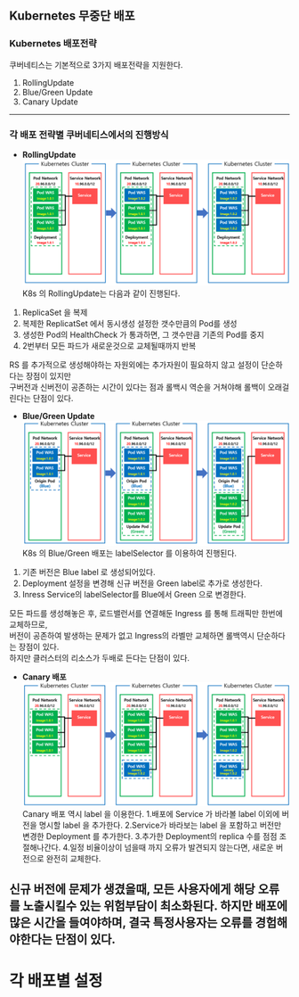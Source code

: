 Kubernetes 무중단 배포
--

### Kubernetes 배포전략 

쿠버네티스는 기본적으로 3가지 배포전략을 지원한다.  
1. RollingUpdate
2. Blue/Green Update
3. Canary Update 

---
### 각 배포 전략별 쿠버네티스에서의 진행방식
-  **RollingUpdate**
![RollingUpdate](rolling.png)
K8s 의 RollingUpdate는 다음과 같이 진행된다.  
1. ReplicaSet 을 복제
2. 복제한 ReplicatSet 에서 동시생성 설정한 갯수만큼의 Pod를 생성
3. 생성한 Pod의 HealthCheck 가 통과하면, 그 갯수만큼 기존의 Pod를 중지
4. 2번부터 모든 파드가 새로운것으로 교체될때까지 반복

RS 를 추가적으로 생성해야하는 자원외에는 추가자원이 필요하지 않고 설정이 단순하다는 장점이 있지만  
구버전과 신버전이 공존하는 시간이 있다는 점과 롤백시 역순을 거쳐야해 롤백이 오래걸린다는 단점이 있다.

- **Blue/Green Update**
![Blue/Green](bluegreen.png)
K8s 의 Blue/Green 배포는 labelSelector 를 이용하여 진행된다.
1. 기존 버전은 Blue label 로 생성되어있다.
2. Deployment 설정을 변경해 신규 버전을 Green label로 추가로 생성한다.
3. Inress Service의 labelSelector를 Blue에서 Green 으로 변경한다. 

모든 파드를 생성해놓은 후, 로드밸런서를 연결해둔 Ingress 를 통해 트래픽만 한번에 교체하므로,  
버전이 공존하여 발생하는 문제가 없고 Ingress의 라벨만 교체하면 롤백역시 단순하다는 장점이 있다.  
하지만 클러스터의 리소스가 두배로 든다는 단점이 있다. 


- **Canary 배포**
![Canary](canary.png)
Canary 배포 역시 label 을 이용한다.
1.배포에 Service 가 바라볼 label 이외에 버전을 명시할 label 을 추가한다.
2.Service가 바라보는 label 을 포함하고 버전만 변경한 Deployment 를 추가한다.
3.추가한 Deployment의 replica 수를 점점 조절해나간다.
4.일정 비율이상이 넘을때 까지 오류가 발견되지 않는다면, 새로운 버전으로 완전히 교체한다.

신규 버전에 문제가 생겼을때, 모든 사용자에게 해당 오류를 노출시킬수 있는 위험부담이 최소화된다.
하지만 배포에 많은 시간을 들여야하며, 결국 특정사용자는 오류를 경험해야한다는 단점이 있다. 
---
# 각 배포별 설정 

